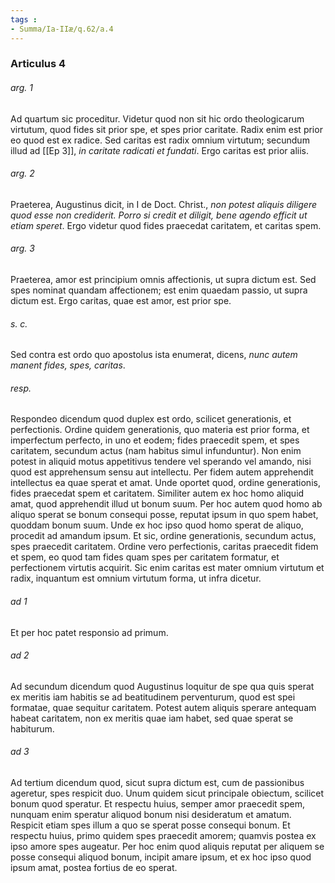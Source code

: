 ```yaml
---
tags : 
- Summa/Ia-IIæ/q.62/a.4
---
```


### Articulus 4

###### arg. 1
Ad quartum sic proceditur. Videtur quod non sit hic ordo theologicarum virtutum, quod fides sit prior spe, et spes prior caritate. Radix enim est prior eo quod est ex radice. Sed caritas est radix omnium virtutum; secundum illud ad [[Ep 3]], *in caritate radicati et fundati*. Ergo caritas est prior aliis.

###### arg. 2
Praeterea, Augustinus dicit, in I de Doct. Christ., *non potest aliquis diligere quod esse non crediderit. Porro si credit et diligit, bene agendo efficit ut etiam speret*. Ergo videtur quod fides praecedat caritatem, et caritas spem.

###### arg. 3
Praeterea, amor est principium omnis affectionis, ut supra dictum est. Sed spes nominat quandam affectionem; est enim quaedam passio, ut supra dictum est. Ergo caritas, quae est amor, est prior spe.

###### s. c.
Sed contra est ordo quo apostolus ista enumerat, dicens, *nunc autem manent fides, spes, caritas*.

###### resp.
Respondeo dicendum quod duplex est ordo, scilicet generationis, et perfectionis. Ordine quidem generationis, quo materia est prior forma, et imperfectum perfecto, in uno et eodem; fides praecedit spem, et spes caritatem, secundum actus (nam habitus simul infunduntur). Non enim potest in aliquid motus appetitivus tendere vel sperando vel amando, nisi quod est apprehensum sensu aut intellectu. Per fidem autem apprehendit intellectus ea quae sperat et amat. Unde oportet quod, ordine generationis, fides praecedat spem et caritatem. Similiter autem ex hoc homo aliquid amat, quod apprehendit illud ut bonum suum. Per hoc autem quod homo ab aliquo sperat se bonum consequi posse, reputat ipsum in quo spem habet, quoddam bonum suum. Unde ex hoc ipso quod homo sperat de aliquo, procedit ad amandum ipsum. Et sic, ordine generationis, secundum actus, spes praecedit caritatem. Ordine vero perfectionis, caritas praecedit fidem et spem, eo quod tam fides quam spes per caritatem formatur, et perfectionem virtutis acquirit. Sic enim caritas est mater omnium virtutum et radix, inquantum est omnium virtutum forma, ut infra dicetur.

###### ad 1
Et per hoc patet responsio ad primum.

###### ad 2
Ad secundum dicendum quod Augustinus loquitur de spe qua quis sperat ex meritis iam habitis se ad beatitudinem perventurum, quod est spei formatae, quae sequitur caritatem. Potest autem aliquis sperare antequam habeat caritatem, non ex meritis quae iam habet, sed quae sperat se habiturum.

###### ad 3
Ad tertium dicendum quod, sicut supra dictum est, cum de passionibus ageretur, spes respicit duo. Unum quidem sicut principale obiectum, scilicet bonum quod speratur. Et respectu huius, semper amor praecedit spem, nunquam enim speratur aliquod bonum nisi desideratum et amatum. Respicit etiam spes illum a quo se sperat posse consequi bonum. Et respectu huius, primo quidem spes praecedit amorem; quamvis postea ex ipso amore spes augeatur. Per hoc enim quod aliquis reputat per aliquem se posse consequi aliquod bonum, incipit amare ipsum, et ex hoc ipso quod ipsum amat, postea fortius de eo sperat.

